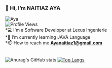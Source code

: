 ### 👋 Hi, I’m NAITIAZ AYA</br>
![Aya](https://media.giphy.com/media/LMcB8XospGZO8UQq87/giphy.gif)</br>
![Profile Views](https://gpvc.arturio.dev/naitiaz-aya)</br>
*💻 I'm a Software Developer at Lexus Ingenierie </br>
*🌱 I’m currently learning JAVA Language</br>
*📫 How to reach me **Ayanaitiaz1@gmail.com**</br>
</br>

![Anurag's GitHub stats](https://github-readme-stats.vercel.app/api?username=naitiaz-aya&show_icons=true&locale=en&theme=tokyonight)
[![Top Langs](https://github-readme-stats.vercel.app/api/top-langs/?username=naitiaz-aya&layout=compact&theme=tokyonight)](https://github.com/anuraghazra/github-readme-stats)</br>
